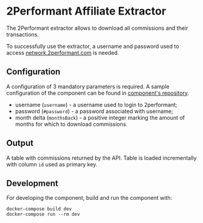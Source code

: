 # 2Performant Affiliate Extractor

The 2Performant extractor allows to download all commissions and their transactions.

To successfully use the extractor, a username and password used to access [network.2performant.com](https://network.2performant.com/) is needed.

## Configuration

A configuration of 3 mandatory parameters is required. A sample configuration of the component can be found in [component's repository](https://bitbucket.org/kds_consulting_team/kds-team.ex-2performant/src/master/component_config/sample-config/).

- username (`username`) - a username used to login to 2performant;
- password (`#password`) - a password associated with username;
- month delta (`monthsBack`) - a positive integer marking the amount of months for which to download commissions.

## Output

A table with commissions returned by the API. Table is loaded incrementally with column `id` used as primary key.

## Development

For developing the component, build and run the component with:

```
docker-compose build dev
docker-compose run --rm dev
```